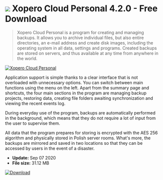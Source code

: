 # ![](https://cdn.softexe.net/static/icon/3/xopero-cloud-personal-8875.png) Xopero Cloud Personal 4.2.0 - Free Download

> Xopero Cloud Personal is a program for creating and managing backups. It allows you to archive individual files, but also entire directories, an e-mail address and create disk images, including the operating system in all data, settings and programs. Created backups are stored on servers, and thus available at any time from anywhere in the world.

[![Xopero Cloud Personal](https://gallery.dpcdn.pl/imgc/Tools/73860/g_-_420x350_1.5_-_x20170203172501_0.png)](https://softexe.net/win/disks-files/data-recovery/xopero-cloud-personal:hhge.html)

Application support is simple thanks to a clear interface that is not overloaded with unnecessary options. You can switch between main functions using the menu on the left. Apart from the summary page and shortcuts, the four main sections in the program are managing backup projects, restoring data, creating file folders awaiting synchronization and viewing the recent events log.
 
 During everyday use of the program, backups are automatically performed in the background, which means that they do not require a lot of input from the user to supervise them.
 
 All data that the program prepares for storing is encrypted with the AES 256 algorithm and physically stored in Polish server rooms. What's more, the backups are mirrored and saved in two locations so that they can be accessed by users in the event of a disaster.


- **Update:** Sep 07 2020
- **File size:** 31.12 MB

[![Download](https://cdn.softexe.net/static/img/download.png)](https://softexe.net/win/disks-files/data-recovery/xopero-cloud-personal:hhge.html)

